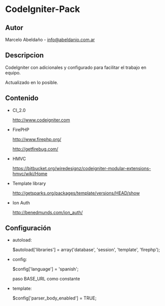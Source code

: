 CodeIgniter-Pack
==================

Autor
------

Marcelo Abeldaño - <info@abeldanio.com.ar>

Descripcion
-----------

CodeIgniter con adicionales y configurado para facilitar el trabajo en equipo.

Actualizado en lo posible.


Contenido
-----
* CI_2.0 

	http://www.codeigniter.com

* FirePHP

	http://www.firephp.org/

	http://getfirebug.com/


* HMVC 

	https://bitbucket.org/wiredesignz/codeigniter-modular-extensions-hmvc/wiki/Home

* Template library 

	http://getsparks.org/packages/template/versions/HEAD/show

* Ion Auth
	
	http://benedmunds.com/ion_auth/
	


Configuración
-----

* autoload:

	$autoload['libraries']	= array('database', 'session', 'template', 'firephp');

* config: 

	$config['language']	= 'spanish'; 

	paso BASE_URL como constante

* template: 

	$config['parser_body_enabled'] = TRUE;







